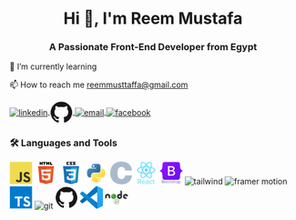 
<h1 align="center">Hi 👋, I'm Reem Mustafa</h1>
<h3 align="center">A Passionate Front-End Developer from Egypt</h3>

<p>🌱 I’m currently learning </p>
<p>📫 How to reach me <a href="mailto:reemmusttaffa@gmail.com" target="_blank">reemmusttaffa@gmail.com</a> </p>
  
    
<p align="left">
  <!-- LinkedIn -->
  <a href="https://www.linkedin.com/in/reem-mustafaa/" target="_blank">
    <img align="center" src="https://cdn.jsdelivr.net/gh/devicons/devicon/icons/linkedin/linkedin-original.svg" alt="linkedin" height="40" width="40" />
  </a>
  
  <!-- GitHub -->
  <a href="https://github.com/reemmustaffa" target="_blank">
    <img align="center" src="https://raw.githubusercontent.com/devicons/devicon/master/icons/github/github-original.svg" alt="github" height="40" width="40" />
  </a>
  
  <!-- Email -->
  <a href="mailto:reemmusttaffa@gmail.com" target="_blank">
    <img align="center" src="https://cdn-icons-png.flaticon.com/512/732/732200.png" alt="email" height="40" width="40" />
  </a>
  
  <!-- Facebook -->
  <a href="https://www.facebook.com/reem.mustafa.760437/?_rdc=1&_rdr" target="_blank">
    <img align="center" src="https://cdn-icons-png.flaticon.com/512/733/733547.png" alt="facebook" height="40" width="40" />
  </a>
</p>
<h3>🛠️ Languages and Tools</h3>
<p>
  <!-- JavaScript -->
  <img src="https://raw.githubusercontent.com/devicons/devicon/master/icons/javascript/javascript-original.svg" alt="javascript" width="40" height="40"/>
  
  <!-- HTML -->
  <img src="https://raw.githubusercontent.com/devicons/devicon/master/icons/html5/html5-original-wordmark.svg" alt="html5" width="40" height="40"/>
  
  <!-- CSS -->
  <img src="https://raw.githubusercontent.com/devicons/devicon/master/icons/css3/css3-original-wordmark.svg" alt="css3" width="40" height="40"/>
  
  <!-- Python -->
  <img src="https://raw.githubusercontent.com/devicons/devicon/master/icons/python/python-original.svg" alt="python" width="40" height="40"/>
  

  <img src="https://raw.githubusercontent.com/devicons/devicon/master/icons/c/c-original.svg" alt="c" width="40" height="40"/>
  
  <!-- React -->
  <img src="https://raw.githubusercontent.com/devicons/devicon/master/icons/react/react-original-wordmark.svg" alt="react" width="40" height="40"/>
  
  <!-- Bootstrap -->
  <img src="https://raw.githubusercontent.com/devicons/devicon/master/icons/bootstrap/bootstrap-original-wordmark.svg" alt="bootstrap" width="40" height="40"/>
  
  <!-- TailwindCSS -->
  <img src="https://www.vectorlogo.zone/logos/tailwindcss/tailwindcss-icon.svg" alt="tailwind" width="40" height="40"/>
  
  <!-- Framer Motion -->
  <img src="https://cdn.worldvectorlogo.com/logos/framer-motion.svg" alt="framer motion" width="40" height="40"/>
  
  <!-- TypeScript -->
  </br>
  <img src="https://raw.githubusercontent.com/devicons/devicon/master/icons/typescript/typescript-original.svg" alt="typescript" width="40" height="40"/>
    <!-- Git -->
  <img src="https://www.vectorlogo.zone/logos/git-scm/git-scm-icon.svg" alt="git" width="40" height="40"/>
  
  <!-- GitHub -->
  <img src="https://raw.githubusercontent.com/devicons/devicon/master/icons/github/github-original.svg" alt="github" width="40" height="40"/>
  
  <!-- VS Code -->
  <img src="https://raw.githubusercontent.com/devicons/devicon/master/icons/vscode/vscode-original.svg" alt="vscode" width="40" height="40"/>
  
  <!-- Node.js -->
  <img src="https://raw.githubusercontent.com/devicons/devicon/master/icons/nodejs/nodejs-original-wordmark.svg" alt="nodejs" width="40" height="40"/>
  
</p>


